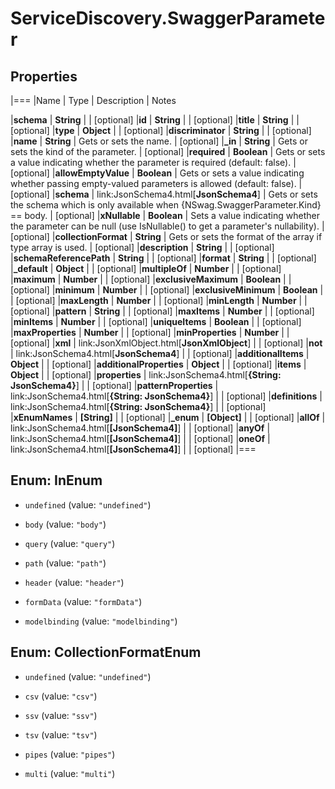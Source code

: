 # ServiceDiscovery.SwaggerParameter

## Properties
|===
|Name | Type | Description | Notes

|**schema** | **String** |  | [optional] 
|**id** | **String** |  | [optional] 
|**title** | **String** |  | [optional] 
|**type** | **Object** |  | [optional] 
|**discriminator** | **String** |  | [optional] 
|**name** | **String** | Gets or sets the name. | [optional] 
|**_in** | **String** | Gets or sets the kind of the parameter. | [optional] 
|**required** | **Boolean** | Gets or sets a value indicating whether the parameter is required (default: false). | [optional] 
|**allowEmptyValue** | **Boolean** | Gets or sets a value indicating whether passing empty-valued parameters is allowed (default: false). | [optional] 
|**schema** | link:JsonSchema4.html[**JsonSchema4**] | Gets or sets the schema which is only available when {NSwag.SwaggerParameter.Kind} &#x3D;&#x3D; body. | [optional] 
|**xNullable** | **Boolean** | Sets a value indicating whether the parameter can be null (use IsNullable() to get a parameter&#39;s nullability). | [optional] 
|**collectionFormat** | **String** | Gets or sets the format of the array if type array is used. | [optional] 
|**description** | **String** |  | [optional] 
|**schemaReferencePath** | **String** |  | [optional] 
|**format** | **String** |  | [optional] 
|**_default** | **Object** |  | [optional] 
|**multipleOf** | **Number** |  | [optional] 
|**maximum** | **Number** |  | [optional] 
|**exclusiveMaximum** | **Boolean** |  | [optional] 
|**minimum** | **Number** |  | [optional] 
|**exclusiveMinimum** | **Boolean** |  | [optional] 
|**maxLength** | **Number** |  | [optional] 
|**minLength** | **Number** |  | [optional] 
|**pattern** | **String** |  | [optional] 
|**maxItems** | **Number** |  | [optional] 
|**minItems** | **Number** |  | [optional] 
|**uniqueItems** | **Boolean** |  | [optional] 
|**maxProperties** | **Number** |  | [optional] 
|**minProperties** | **Number** |  | [optional] 
|**xml** | link:JsonXmlObject.html[**JsonXmlObject**] |  | [optional] 
|**not** | link:JsonSchema4.html[**JsonSchema4**] |  | [optional] 
|**additionalItems** | **Object** |  | [optional] 
|**additionalProperties** | **Object** |  | [optional] 
|**items** | **Object** |  | [optional] 
|**properties** | link:JsonSchema4.html[**{String: JsonSchema4}**] |  | [optional] 
|**patternProperties** | link:JsonSchema4.html[**{String: JsonSchema4}**] |  | [optional] 
|**definitions** | link:JsonSchema4.html[**{String: JsonSchema4}**] |  | [optional] 
|**xEnumNames** | **[String]** |  | [optional] 
|**_enum** | **[Object]** |  | [optional] 
|**allOf** | link:JsonSchema4.html[**[JsonSchema4]**] |  | [optional] 
|**anyOf** | link:JsonSchema4.html[**[JsonSchema4]**] |  | [optional] 
|**oneOf** | link:JsonSchema4.html[**[JsonSchema4]**] |  | [optional] 
|===


<a name="InEnum"></a>
## Enum: InEnum


* `undefined` (value: `"undefined"`)

* `body` (value: `"body"`)

* `query` (value: `"query"`)

* `path` (value: `"path"`)

* `header` (value: `"header"`)

* `formData` (value: `"formData"`)

* `modelbinding` (value: `"modelbinding"`)




<a name="CollectionFormatEnum"></a>
## Enum: CollectionFormatEnum


* `undefined` (value: `"undefined"`)

* `csv` (value: `"csv"`)

* `ssv` (value: `"ssv"`)

* `tsv` (value: `"tsv"`)

* `pipes` (value: `"pipes"`)

* `multi` (value: `"multi"`)




